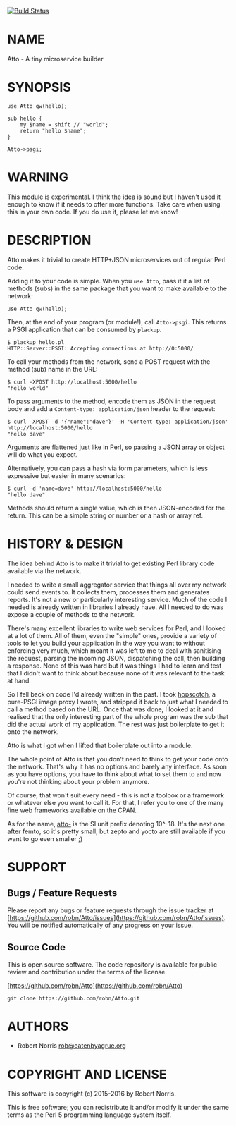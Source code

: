 [![Build Status](https://secure.travis-ci.org/robn/Atto.png)](http://travis-ci.org/robn/Atto)

# NAME

Atto - A tiny microservice builder

# SYNOPSIS

    use Atto qw(hello);
    
    sub hello {
        my $name = shift // "world";
        return "hello $name";
    }
    
    Atto->psgi;

# WARNING

This module is experimental. I think the idea is sound but I haven't used it
enough to know if it needs to offer more functions. Take care when using this
in your own code. If you do use it, please let me know!

# DESCRIPTION

Atto makes it trivial to create HTTP+JSON microservices out of regular Perl
code.

Adding it to your code is simple. When you `use Atto`, pass it it a list of
methods (subs) in the same package that you want to make available to the
network:

    use Atto qw(hello);

Then, at the end of your program (or module!), call `Atto->psgi`. This returns a
PSGI application that can be consumed by `plackup`.

    $ plackup hello.pl 
    HTTP::Server::PSGI: Accepting connections at http://0:5000/

To call your methods from the network, send a POST request with the method
(sub) name in the URL:

    $ curl -XPOST http://localhost:5000/hello
    "hello world"

To pass arguments to the method, encode them as JSON in the request body and
add a `Content-type: application/json` header to the request:

    $ curl -XPOST -d '{"name":"dave"}' -H 'Content-type: application/json' http://localhost:5000/hello
    "hello dave"

Arguments are flattened just like in Perl, so passing a JSON array or object
will do what you expect.

Alternatively, you can pass a hash via form parameters, which is less
expressive but easier in many scenarios:

    $ curl -d 'name=dave' http://localhost:5000/hello
    "hello dave"

Methods should return a single value, which is then JSON-encoded for the
return. This can be a simple string or number or a hash or array ref.

# HISTORY & DESIGN

The idea behind Atto is to make it trivial to get existing Perl library code
available via the network.

I needed to write a small aggregator service that things all over my network
could send events to. It collects them, processes them and generates reports.
It's not a new or particularly interesting service. Much of the code I needed
is already written in libraries I already have. All I needed to do was expose a
couple of methods to the network.

There's many excellent libraries to write web services for Perl, and I looked
at a lot of them. All of them, even the "simple" ones, provide a variety of
tools to let you build your application in the way you want to without
enforcing very much, which meant it was left to me to deal with sanitising the
request, parsing the incoming JSON, dispatching the call, then building a
response. None of this was hard but it was things I had to learn and test that
I didn't want to think about because none of it was relevant to the task at
hand.

So I fell back on code I'd already written in the past. I took
[hopscotch](https://github.com/fastmail/hopscotch), a pure-PSGI image proxy I
wrote, and stripped it back to just what I needed to call a method based on the
URL. Once that was done, I looked at it and realised that the only interesting
part of the whole program was the sub that did the actual work of my
application. The rest was just boilerplate to get it onto the network.

Atto is what I got when I lifted that boilerplate out into a module.

The whole point of Atto is that you don't need to think to get your code onto
the network. That's why it has no options and barely any interface. As soon as
you have options, you have to think about what to set them to and now you're
not thinking about your problem anymore.

Of course, that won't suit every need - this is not a toolbox or a framework or
whatever else you want to call it. For that, I refer you to one of the many
fine web frameworks available on the CPAN.

As for the name, [atto-](https://en.wikipedia.org/wiki/Atto-) is the SI unit
prefix denoting 10^-18. It's the next one after femto, so it's pretty small,
but zepto and yocto are still available if you want to go even smaller ;)

# SUPPORT

## Bugs / Feature Requests

Please report any bugs or feature requests through the issue tracker
at [https://github.com/robn/Atto/issues](https://github.com/robn/Atto/issues).
You will be notified automatically of any progress on your issue.

## Source Code

This is open source software. The code repository is available for
public review and contribution under the terms of the license.

[https://github.com/robn/Atto](https://github.com/robn/Atto)

    git clone https://github.com/robn/Atto.git

# AUTHORS

- Robert Norris <rob@eatenbyagrue.org>

# COPYRIGHT AND LICENSE

This software is copyright (c) 2015-2016 by Robert Norris.

This is free software; you can redistribute it and/or modify it under
the same terms as the Perl 5 programming language system itself.
